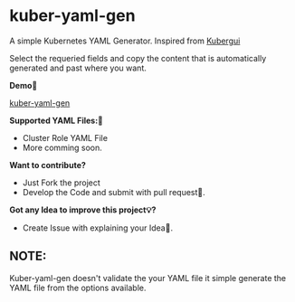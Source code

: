 
# kuber-yaml-gen
A simple Kubernetes YAML Generator. Inspired from [Kubergui](https://github.com/BrandonPotter/kubergui) 

Select the requeried fields and copy the content that is automatically generated and past where you want.

**Demo🎉**

[kuber-yaml-gen](https://mohansai1997.github.io/kuber-yaml-gen/)

**Supported YAML Files:🙌**

 - Cluster Role YAML File
 - More comming soon.
 
 **Want to contribute?** 
 - Just Fork the project
 - Develop the Code and submit with pull request🥂.

**Got any Idea to improve this project💡?**

 - Create Issue with explaining your Idea🎊.

## **NOTE:**

Kuber-yaml-gen doesn't validate the your YAML file it simple generate the YAML file from the options available.
